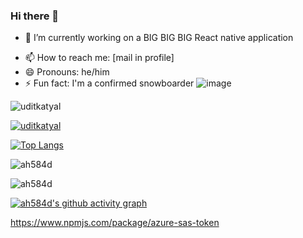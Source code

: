 ### Hi there 👋

<!--
**ah584d/ah584d** is a ✨ _special_ ✨ repository because its `README.md` (this file) appears on your GitHub profile.
-->

- 🔭 I’m currently working on a BIG BIG BIG React native application
<!--
- 🌱 I’m currently learning 

- 👯 I’m looking to collaborate on ...
- 🤔 I’m looking for help with ...
- 💬 Ask me about ...
-->

- 📫 How to reach me: [mail in profile]
- 😄 Pronouns: he/him
- ⚡ Fun fact: I'm a confirmed snowboarder ![image](https://user-images.githubusercontent.com/30211873/163882029-9772513f-f40e-4eb8-8c60-0c108be3c37d.png)


<p align="left"> <img src="https://komarev.com/ghpvc/?username=ah584d&label=Profile%20views&color=0e75b6&style=flat" alt="uditkatyal" /> </p>
<p align="left"> <a href="https://github.com/ryo-ma/github-profile-trophy"><img src="https://github-profile-trophy.vercel.app/?username=ah584d" alt="uditkatyal" /></a> </p>

[![Top Langs](https://github-readme-stats.vercel.app/api/top-langs/?username=uditkatyal&layout=compact)](https://github.com/uditkatyal/github-readme-stats)


<p><img align="center" src="https://github-readme-stats.vercel.app/api?username=ah584d&show_icons=true&locale=en" alt="ah584d" /></p>


<p><img align="center" src="https://github-readme-streak-stats.herokuapp.com/?user=ah584d&" alt="ah584d" /></p>

[![ah584d's github activity graph](https://activity-graph.herokuapp.com/graph?username=ah584d&bg_color=000000&color=1fdbd8&line=ff5c5c&point=1adbce&area=true&hide_border=true)](https://github.com/ashutosh00710/github-readme-activity-graph)

https://www.npmjs.com/package/azure-sas-token
